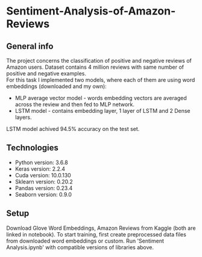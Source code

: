 # Sentiment-Analysis-of-Amazon-Reviews

## General info
The project concerns the classification of positive and negative reviews of Amazon users. Dataset contains 4 million reviews with same number of positive and negative examples. <br> 
For this task I implemented two models, where each of them are using word embeddings (downloaded and my own):
* MLP average vector model - words embedding vectors are averaged across the review and then fed to MLP network.
* LSTM model - contains embedding layer, 1 layer of LSTM and 2 Dense layers.

LSTM model achived 94.5% accuracy on the test set.

## Technologies
* Python version: 3.6.8
* Keras version: 2.2.4
* Cuda version: 10.0.130
* Sklearn version: 0.20.2
* Pandas version: 0.23.4
* Seaborn version: 0.9.0

## Setup
Download Glove Word Embeddings, Amazon Reviews from Kaggle (both are linked in notebook). To start training, first create preprocessed data files from downloaded word embeddings or custom. Run 'Sentiment Analysis.ipynb' with compatible versions of libraries above.